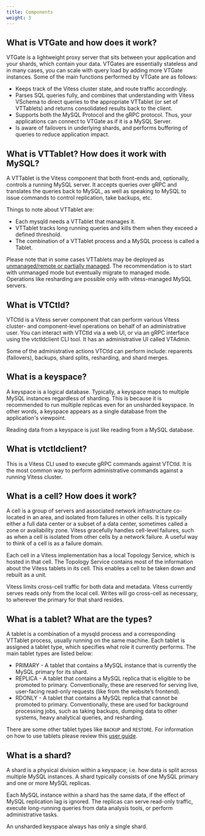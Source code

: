 ```yaml
---
title: Components
weight: 3
---
```


## What is VTGate and how does it work?

VTGate is a lightweight proxy server that sits between your application and your shards, which contain your data. VTGates are essentially stateless and in many cases, you can scale with query load by adding more VTGate instances.
Some of the main functions performed by VTGate are as follows:
* Keeps track of the Vitess cluster state, and route traffic accordingly.
* Parses SQL queries fully, and combines that understanding with Vitess VSchema to direct queries to the appropriate VTTablet (or set of VTTablets) and returns consolidated results back to the client.
* Supports both the MySQL Protocol and the gRPC protocol. Thus, your applications can connect to VTGate as if it is a MySQL Server.
* Is aware of failovers in underlying shards, and performs buffering of queries to reduce application impact.

## What is VTTablet? How does it work with MySQL?

A VTTablet is the Vitess component that both front-ends and, optionally, controls a running MySQL server. It accepts queries over gRPC and translates the queries back to MySQL, as well as speaking to MySQL to issue commands to control replication, take backups, etc.

Things to note about VTTablet are:
* Each mysqld needs a VTTablet that manages it.
* VTTablet tracks long running queries and kills them when they exceed a defined threshold.
* The combination of a VTTablet process and a MySQL process is called a Tablet.

Please note that in some cases VTTablets may be deployed as [unmanaged/remote or partially managed](https://vitess.io/docs/reference/programs/vttablet/#managed-mysql).
The recommendation is to start with unmanaged mode but eventually migrate to managed mode. Operations like resharding are possible only with vitess-managed MySQL servers.

## What is VTCtld?

VTCtld is a Vitess server component that can perform various Vitess cluster- and component-level operations on behalf of an administrative user. You can interact with VTCtld via a web UI, or via an gRPC interface using the vtctldclient CLI tool.
It has an administrative UI called VTAdmin.

Some of the administrative actions VTCtld can perform include: reparents (failovers), backups, shard splits, resharding, and shard merges.

## What is a keyspace? 

A keyspace is a logical database. Typically, a keyspace maps to multiple MySQL instances regardless of sharding. This is because it is recommended to run multiple replicas even for an unsharded keyspace. In other words, a keyspace appears as a single database from the application's viewpoint.

Reading data from a keyspace is just like reading from a MySQL database.

## What is vtctldclient?

This is a Vitess CLI used to execute gRPC commands against VTCtld. It is the most common way to perform administrative commands against a running Vitess cluster. 

## What is a cell? How does it work?

A cell is a group of servers and associated network infrastructure co-located in an area, and isolated from failures in other cells. It is typically either a full data center or a subset of a data center, sometimes called a zone or availability zone. Vitess gracefully handles cell-level failures, such as when a cell is isolated from other cells by a network failure. A useful way to think of a cell is as a failure domain.

Each cell in a Vitess implementation has a local Topology Service, which is hosted in that cell. The Topology Service contains most of the information about the Vitess tablets in its cell. This enables a cell to be taken down and rebuilt as a unit.

Vitess limits cross-cell traffic for both data and metadata. Vitess currently serves reads only from the local cell. Writes will go cross-cell as necessary, to wherever the primary for that shard resides.

## What is a tablet? What are the types?

A tablet is a combination of a mysqld process and a corresponding VTTablet process, usually running on the same machine. Each tablet is assigned a tablet type, which specifies what role it currently performs. The main tablet types are listed below:

* PRIMARY - A tablet that contains a MySQL instance that is currently the MySQL primary for its shard.
* REPLICA - A tablet that contains a MySQL replica that is eligible to be promoted to primary. Conventionally, these are reserved for serving live, user-facing read-only requests (like from the website’s frontend).
* RDONLY - A tablet that contains a MySQL replica that cannot be promoted to primary. Conventionally, these are used for background processing jobs, such as taking backups, dumping data to other systems, heavy analytical queries, and resharding.

There are some other tablet types like `BACKUP` and `RESTORE`. For information on how to use tablets please review this [user guide](https://vitess.io/docs/user-guides/configuration-basic/vttablet-mysql/).

## What is a shard?

A shard is a physical division within a keyspace;  i.e. how data is split across multiple MySQL instances. A shard typically consists of one MySQL primary and one or more MySQL replicas.

Each MySQL instance within a shard has the same data, if the effect of MySQL replication lag is ignored. The replicas can serve read-only traffic, execute long-running queries from data analysis tools, or perform administrative tasks.

An unsharded keyspace always has only a single shard.
